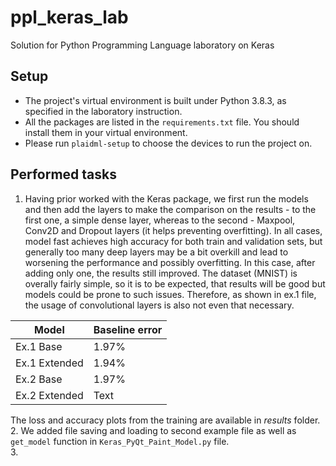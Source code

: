 # ppl_keras_lab
Solution for Python Programming Language laboratory on Keras
## Setup
- The project's virtual environment is built under Python 3.8.3, as specified in the laboratory instruction. 
- All the packages are listed in the `requirements.txt` file. You should install them in your virtual environment.
- Please run `plaidml-setup` to choose the devices to run the project on. 
## Performed tasks
1. Having prior worked with the Keras package, we first run the models and then add the layers to make the comparison on the results - to the first one, a simple dense layer, whereas to the second - Maxpool, Conv2D and Dropout layers (it helps preventing overfitting). In all cases, model fast achieves high accuracy for both train and validation sets, but generally too many deep layers may be a bit overkill and lead to worsening the performance and possibly overfitting. In this case, after adding only one, the results still improved. The dataset (MNIST) is overally fairly simple, so it is to be expected, that results will be good but models could be prone to such issues. Therefore, as shown in ex.1 file, the usage of convolutional layers is also not even that necessary.  

| Model         | Baseline error |
|---            | ---            |
| Ex.1 Base     | 1.97%          |
| Ex.1 Extended | 1.94%          |
| Ex.2 Base     | 1.97%          |
| Ex.2 Extended | Text           | 
  
The loss and accuracy plots from the training are available in *results* folder.  
2. We added file saving and loading to second example file as well as `get_model` function in `Keras_PyQt_Paint_Model.py` file.  
3. 
